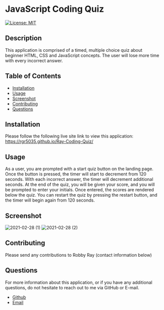 # JavaScript Coding Quiz

[![License: MIT](https://img.shields.io/badge/License-MIT-yellow.svg)](https://opensource.org/licenses/MIT)

## Description

This application is comprised of a timed, multiple choice quiz about beginner HTML, CSS and JavaScript concepts. The user will lose more time with every incorrect answer.

## Table of Contents

- [Installation](#installation)
- [Usage](#usage)
- [Screenshot](#screenshot)
- [Contributing](#contributing)
- [Questions](#questions)

## Installation

Please follow the following live site link to view this application: https://rgr5035.github.io/Ray-Coding-Quiz/

## Usage

As a user, you are prompted with a start quiz button on the landing page. Once the button is pressed, the timer will start to decrement from 120 seconds. With each incorrect answer, the timer will decrement additional seconds. At the end of the quiz, you will be given your score, and you will be prompted to enter your initials. Once entered, the scores are rendered below the quiz. You can restart the quiz by pressing the restart button, and the timer will begin again from 120 seconds.

## Screenshot

![2021-02-28 (1)](https://user-images.githubusercontent.com/70773240/109431043-bc50e800-79c1-11eb-95a1-b83c8036ba03.png)
![2021-02-28 (2)](https://user-images.githubusercontent.com/70773240/109431056-c8d54080-79c1-11eb-8aa4-d053c1f9851a.png)

## Contributing

Please send any contributions to Robby Ray (contact information below)

## Questions

For more information about this application, or if you have any additional questions, do not hesitate to reach out to me via GitHub or E-mail.

- [Github](https://www.github.com/rgr5035)
- [Email](mailto:rgr5035@gmail.com)
